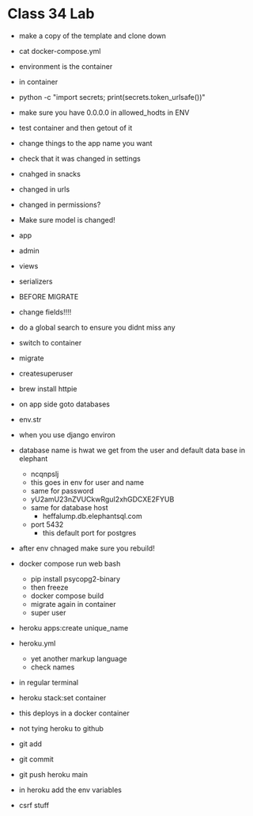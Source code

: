 # Class 34 Lab

- make a copy of the template and clone down
- cat docker-compose.yml
- environment is the container
- in container
- python -c "import secrets; print(secrets.token_urlsafe())"
- make sure you have 0.0.0.0 in allowed_hodts in ENV
- test container and then getout of it
- change things to the app name you want
- check that it was changed in settings
- cnahged in snacks
- changed in urls
- changed in permissions?
- Make sure model is changed!
- app
- admin
- views
- serializers
- BEFORE MIGRATE
- change fields!!!!
- do a global search to ensure you didnt miss any
- switch to container
- migrate
- createsuperuser

- brew install httpie

- on app side goto databases
- env.str
- when you use django environ

- database name is hwat we get from the user and default data base in elephant
  - ncqnpslj
  - this goes in env for user and name
  - same for password
  - yU2amU23nZVUCkwRguI2xhGDCXE2FYUB
  - same for database host
    - heffalump.db.elephantsql.com
  - port 5432
    - this default port for postgres

- after env chnaged make sure you rebuild!

- docker compose run web bash
  - pip install psycopg2-binary
  - then freeze
  - docker compose build
  - migrate again in container
  - super user

- heroku apps:create unique_name
- heroku.yml
  - yet another markup language
  - check names

- in regular terminal
- heroku stack:set container
- this deploys in a docker container

- not tying heroku to github
- git add
- git commit 
- git push heroku main

- in heroku add the env variables 

- csrf stuff
